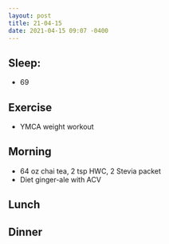 ```yaml
---
layout: post
title: 21-04-15
date: 2021-04-15 09:07 -0400
---
```


## Sleep:
* 69 

## Exercise
* YMCA weight workout

## Morning
* 64 oz chai tea, 2 tsp HWC, 2 Stevia packet 
* Diet ginger-ale with ACV

## Lunch

## Dinner
